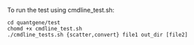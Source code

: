 To run the test using cmdline_test.sh:
```
cd quantgene/test 
chomd +x cmdline_test.sh 
./cmdline_tests.sh {scatter,convert} file1 out_dir [file2] 
```

